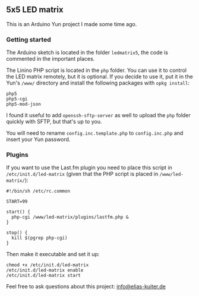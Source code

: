 ## 5x5 LED matrix

This is an Arduino Yun project I made some time ago.

### Getting started

The Arduino sketch is located in the folder ``ledmatrix5``, the code is commented in the important places.

The Linino PHP script is located in the ```php``` folder. You can use it to control the LED matrix remotely,
but it is optional. If you decide to use it, put it in the Yun's ``/www/`` directory and install the following
packages with ``opkg install``:
```
php5
php5-cgi
php5-mod-json
```

I found it useful to add ``openssh-sftp-server`` as well to upload the ``php`` folder quickly with SFTP,
but that's up to you.

You will need to rename ``config.inc.template.php`` to ``config.inc.php`` and insert your Yun password.

### Plugins

If you want to use the Last.fm plugin you need to place this script in ``/etc/init.d/led-matrix``
(given that the PHP script is placed in ``/www/led-matrix/``):
```
#!/bin/sh /etc/rc.common

START=99

start() {
  php-cgi /www/led-matrix/plugins/lastfm.php &
}

stop() {
  kill $(pgrep php-cgi)
}
```
Then make it executable and set it up:
```
chmod +x /etc/init.d/led-matrix
/etc/init.d/led-matrix enable
/etc/init.d/led-matrix start
```

Feel free to ask questions about this project: [info@elias-kuiter.de](mailto:info@elias-kuiter.de)